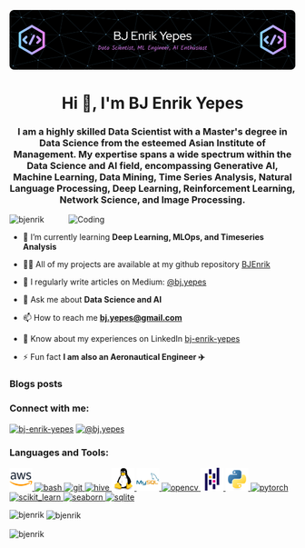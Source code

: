 ![Header](./bjenrik_github_header.png)
<h1 align="center">Hi 👋, I'm BJ Enrik Yepes</h1>
<h3 align="center">I am a highly skilled Data Scientist with a Master's degree in Data Science from the esteemed Asian Institute of Management. My expertise spans a wide spectrum within the Data Science and AI field, encompassing Generative AI, Machine Learning, Data Mining, Time Series Analysis, Natural Language Processing, Deep Learning, Reinforcement Learning, Network Science, and Image Processing.</h3>
<img align="right" alt="Coding" width="400" src="https://assets-global.website-files.com/5c19100c2b50073e6ee69da1/60d35967a853a1b14851703b_All%20the%20data%20(1).gif">

<p align="left"> <img src="https://komarev.com/ghpvc/?username=bjenrik&label=Profile%20views&color=0e75b6&style=flat" alt="bjenrik" /> </p>

- 🌱 I’m currently learning **Deep Learning, MLOps, and Timeseries Analysis**

- 👨‍💻 All of my projects are available at my github repository <a href="https://github.com/BJEnrik?tab=repositories">BJEnrik</a>

- 📝 I regularly write articles on Medium: <a href="https://medium.com/@bj.yepes">@bj.yepes</a>

- 💬 Ask me about **Data Science and AI**

- 📫 How to reach me **bj.yepes@gmail.com**

- 📄 Know about my experiences on LinkedIn <a href="https://www.linkedin.com/in/bj-enrik-yepes/">bj-enrik-yepes</a>

- ⚡ Fun fact **I am also an Aeronautical Engineer ✈️**

### Blogs posts
<!-- BLOG-POST-LIST:START -->
<!-- BLOG-POST-LIST:END -->

<h3 align="left">Connect with me:</h3>
<p align="left">
<a href="https://linkedin.com/in/bj-enrik-yepes" target="blank"><img align="center" src="https://raw.githubusercontent.com/rahuldkjain/github-profile-readme-generator/master/src/images/icons/Social/linked-in-alt.svg" alt="bj-enrik-yepes" height="30" width="40" /></a>
<a href="https://medium.com/@bj.yepes" target="blank"><img align="center" src="https://raw.githubusercontent.com/rahuldkjain/github-profile-readme-generator/master/src/images/icons/Social/medium.svg" alt="@bj.yepes" height="30" width="40" /></a>
</p>

<h3 align="left">Languages and Tools:</h3>
<p align="left"> <a href="https://aws.amazon.com" target="_blank" rel="noreferrer"> <img src="https://raw.githubusercontent.com/devicons/devicon/master/icons/amazonwebservices/amazonwebservices-original-wordmark.svg" alt="aws" width="40" height="40"/> </a> <a href="https://www.gnu.org/software/bash/" target="_blank" rel="noreferrer"> <img src="https://www.vectorlogo.zone/logos/gnu_bash/gnu_bash-icon.svg" alt="bash" width="40" height="40"/> </a> <a href="https://git-scm.com/" target="_blank" rel="noreferrer"> <img src="https://www.vectorlogo.zone/logos/git-scm/git-scm-icon.svg" alt="git" width="40" height="40"/> </a> <a href="https://hive.apache.org/" target="_blank" rel="noreferrer"> <img src="https://www.vectorlogo.zone/logos/apache_hive/apache_hive-icon.svg" alt="hive" width="40" height="40"/> </a> <a href="https://www.linux.org/" target="_blank" rel="noreferrer"> <img src="https://raw.githubusercontent.com/devicons/devicon/master/icons/linux/linux-original.svg" alt="linux" width="40" height="40"/> </a> <a href="https://www.mysql.com/" target="_blank" rel="noreferrer"> <img src="https://raw.githubusercontent.com/devicons/devicon/master/icons/mysql/mysql-original-wordmark.svg" alt="mysql" width="40" height="40"/> </a> <a href="https://opencv.org/" target="_blank" rel="noreferrer"> <img src="https://www.vectorlogo.zone/logos/opencv/opencv-icon.svg" alt="opencv" width="40" height="40"/> </a> <a href="https://pandas.pydata.org/" target="_blank" rel="noreferrer"> <img src="https://raw.githubusercontent.com/devicons/devicon/2ae2a900d2f041da66e950e4d48052658d850630/icons/pandas/pandas-original.svg" alt="pandas" width="40" height="40"/> </a> <a href="https://www.python.org" target="_blank" rel="noreferrer"> <img src="https://raw.githubusercontent.com/devicons/devicon/master/icons/python/python-original.svg" alt="python" width="40" height="40"/> </a> <a href="https://pytorch.org/" target="_blank" rel="noreferrer"> <img src="https://www.vectorlogo.zone/logos/pytorch/pytorch-icon.svg" alt="pytorch" width="40" height="40"/> </a> <a href="https://scikit-learn.org/" target="_blank" rel="noreferrer"> <img src="https://upload.wikimedia.org/wikipedia/commons/0/05/Scikit_learn_logo_small.svg" alt="scikit_learn" width="40" height="40"/> </a> <a href="https://seaborn.pydata.org/" target="_blank" rel="noreferrer"> <img src="https://seaborn.pydata.org/_images/logo-mark-lightbg.svg" alt="seaborn" width="40" height="40"/> </a> <a href="https://www.sqlite.org/" target="_blank" rel="noreferrer"> <img src="https://www.vectorlogo.zone/logos/sqlite/sqlite-icon.svg" alt="sqlite" width="40" height="40"/> </a> </p>

<p><img align="left" src="https://github-readme-stats.vercel.app/api/top-langs?username=bjenrik&show_icons=true&locale=en&layout=compact" alt="bjenrik" /></p>

<p>&nbsp;<img align="center" src="https://github-readme-stats.vercel.app/api?username=bjenrik&show_icons=true&locale=en" alt="bjenrik" /></p>

<p><img align="center" src="https://github-readme-streak-stats.herokuapp.com/?user=bjenrik&" alt="bjenrik" /></p>

